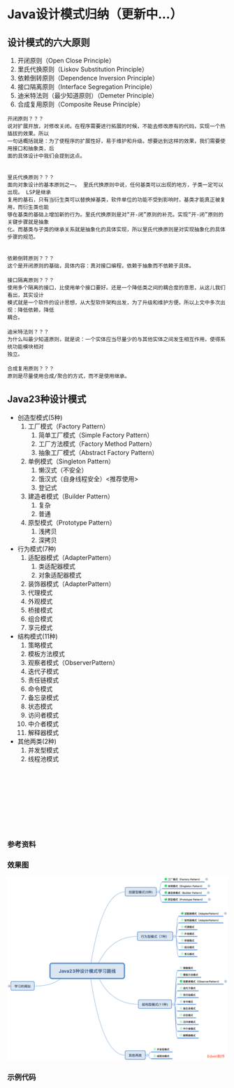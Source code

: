 # Java设计模式归纳（更新中...）

## 设计模式的六大原则

1. 开闭原则（Open Close Principle）
2. 里氏代换原则（Liskov Substitution Principle）
3. 依赖倒转原则（Dependence Inversion Principle）
4. 接口隔离原则（Interface Segregation Principle）
5. 迪米特法则（最少知道原则）（Demeter Principle）
6. 合成复用原则（Composite Reuse Principle）


```
开闭原则？？？
说对扩展开放，对修改关闭。在程序需要进行拓展的时候，不能去修改原有的代码，实现一个热插拔的效果。所以
一句话概括就是：为了使程序的扩展性好，易于维护和升级。想要达到这样的效果，我们需要使用接口和抽象类，后
面的具体设计中我们会提到这点。


里氏代换原则？？？
面向对象设计的基本原则之一。 里氏代换原则中说，任何基类可以出现的地方，子类一定可以出现。 LSP是继承
复用的基石，只有当衍生类可以替换掉基类，软件单位的功能不受到影响时，基类才能真正被复用，而衍生类也能
够在基类的基础上增加新的行为。里氏代换原则是对“开-闭”原则的补充。实现“开-闭”原则的关键步骤就是抽象
化。而基类与子类的继承关系就是抽象化的具体实现，所以里氏代换原则是对实现抽象化的具体步骤的规范。


依赖倒转原则？？？
这个是开闭原则的基础，具体内容：真对接口编程，依赖于抽象而不依赖于具体。

接口隔离原则？？？
使用多个隔离的接口，比使用单个接口要好。还是一个降低类之间的耦合度的意思，从这儿我们看出，其实设计
模式就是一个软件的设计思想，从大型软件架构出发，为了升级和维护方便。所以上文中多次出现：降低依赖，降低
耦合。

迪米特法则？？？
为什么叫最少知道原则，就是说：一个实体应当尽量少的与其他实体之间发生相互作用，使得系统功能模块相对
独立。

合成复用原则？？？
原则是尽量使用合成/聚合的方式，而不是使用继承。
```

## Java23种设计模式

* 创造型模式(5种)
	1. 工厂模式（Factory Pattern）
		1. 简单工厂模式（Simple Factory Pattern）
		2. 工厂方法模式（Factory Method Pattern）
		3. 抽象工厂模式（Abstract Factory Pattern）
	2. 单例模式（Singleton Pattern）
		1. 懒汉式（不安全）
		2. 饿汉式（自身线程安全）<推荐使用>
		3. 登记式
	3. 建造者模式（Builder Pattern）
		1. 复杂
		2. 普通
	4. 原型模式（Prototype Pattern）
		1. 浅拷贝
		2. 深拷贝	
* 行为模式(7种)
	1. 适配器模式（AdapterPattern）
		1. 类适配器模式
		2. 对象适配器模式
	2. 装饰器模式（AdapterPattern）
	3. 代理模式
	4. 外观模式
	5. 桥接模式
	6. 组合模式
	7. 享元模式
* 结构模式(11种)
	1. 策略模式
	2. 模板方法模式
	3. 观察者模式（ObserverPattern）
	4. 迭代子模式
	5. 责任链模式
	6. 命令模式
	7. 备忘录模式
	8. 状态模式
	9. 访问者模式
	10. 中介者模式
	11. 解释器模式
* 其他两类(2种)
	1. 并发型模式
	2. 线程池模式






<br/>
<br/>
<br/>
<br/>
<br/>
<br/>
<br/>
<br/>

### 参考资料

### 效果图
![JavaDesignPatterns-art](https://raw.githubusercontent.com/why168/JavaDesignPatterns/master/art/boss.png)

### 示例代码
